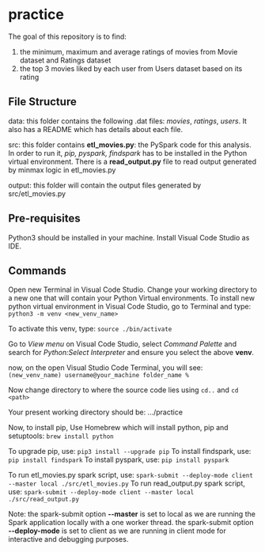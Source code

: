 # practice

The goal of this repository is to find:
1. the minimum, maximum and average ratings of movies from Movie dataset and Ratings dataset
2. the top 3 movies liked by each user from Users dataset based on its rating

## File Structure
data: this folder contains the following .dat files: 
*movies*, *ratings*, *users*. 
It also has a README which has details about each file.

src: this folder contains **etl_movies.py**: the PySpark code for this analysis. 
In order to run it, *pip, pyspark, findspark* has to be installed in the Python virtual environment. 
There is a **read_output.py** file to read output generated by minmax logic in etl_movies.py

output: this folder will contain the output files generated by src/etl_movies.py

## Pre-requisites
Python3 should be installed in your machine. Install Visual Code Studio as IDE.

## Commands
Open new Terminal in Visual Code Studio.
Change your working directory to a new one that will contain your Python Virtual environments.
To install new python virtual environment in Visual Code Studio, go to Terminal and type:
```python3 -m venv <new_venv_name>```

To activate this venv, type:
```source ./bin/activate```

Go to *View menu* on Visual Code Studio, select *Command Palette* and search for *Python:Select Interpreter* and ensure you select the above **venv**.

now, on the open Visual Studio Code Terminal, you will see: 
```(new_venv_name) username@your_machine folder_name %```

Now change directory to where the source code lies using 
```cd..``` and ```cd <path>```

Your present working directory should be: 
.../practice

Now, to install pip, 
Use Homebrew which will install python, pip and setuptools: 
```brew install python```

To upgrade pip, use: 
```pip3 install --upgrade pip```
To install findspark, use: 
```pip install findspark```
To install pyspark, use: 
```pip install pyspark```

To run etl_movies.py spark script, use: 
```spark-submit --deploy-mode client --master local ./src/etl_movies.py```
To run read_output.py spark script, use: 
```spark-submit --deploy-mode client --master local ./src/read_output.py```

Note: the spark-submit option **--master** is set to local as we are running the Spark application locally with a one worker thread.
the spark-submit option **--deploy-mode** is set to client as we are running in client mode for interactive and debugging purposes.

